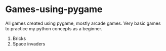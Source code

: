 # Games-using-pygame

All games created using pygame, mostly arcade games. Very basic games to practice my python concepts as a beginner.

1. Bricks 
2. Space invaders
